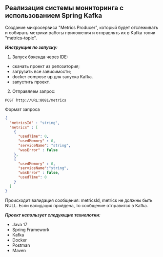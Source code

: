 ## Реализация системы мониторинга с использованием Spring Kafka
Создание микросервиса "Metrics Producer", который будет отслеживать и собирать метрики работы приложения и отправлять их в Kafka топик "metrics-topic".

_**Инструкция по запуску:**_
1. Запуск бэкенда через IDE:
- скачать проект из репозитория;
- загрузить все зависимости;
- docker compose up для запуска Kafka.
- запустить проект.
2. Отправляем запрос:
```http
POST http://URL:8081/metrics
```
Формат запроса
```JSON
{
  "metricsId" : "string",
  "metrics" : [
    {
      "usedTime": 0,
      "usedMemory" : 0,
      "serviceName": "string",
      "wasError" : false
    },
    {
      "usedMemory" : 0,
      "serviceName":"string",
      "wasError" : false,
      "usedTime": 0
    }
  ]
}
```
Происходит валидация сообщения: metricsId, metrics не должны быть NULL. Если валидация пройдена, то сообщение отправится в Kafka.

**_Проект использует следующие технологии:_**
- Java 17
- Spring Framework
- Kafka
- Docker
- Postman
- Maven
